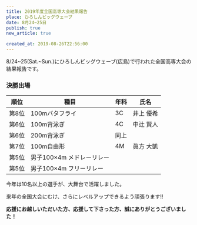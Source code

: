 ```yaml
---
title: 2019年度全国高専大会結果報告
place: ひろしんビッグウェーブ
date: 8月24~25日
publish: true
new_article: true

created_at: 2019-08-26T22:56:00
---
```


8/24~25(Sat.~Sun.)にひろしんビッグウェーブ(広島)で行われた全国高専大会の結果報告です。


### 決勝出場

順位|種目|年科|氏名
---|---|---|---
第8位|100mバタフライ|3C|井上 優希
第6位|100m背泳ぎ|4C|中辻 賢人
第6位|200m背泳ぎ|同上
第7位|100m自由形|4M|眞方 大凱
第5位|男子100×4m メドレーリレー|
第5位|男子100×4m フリーリレー|


今年は10名以上の選手が、大舞台で活躍しました。

来年の全国大会にむけ、さらにレベルアップできるよう頑張ります!!

**応援にお越しいただいた方、応援して下さった方、誠にありがとうございました！**
